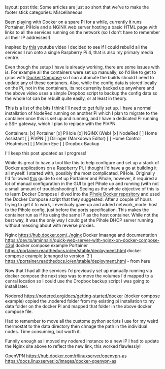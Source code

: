 layout: post
title: Some articles are just so short that we've to make the footer stick
categories: Miscellaneous

Been playing with Docker on a spare Pi for a while, currently it runs Portainer, PiHole and a NGINX web server hosting a basic HTML page with links to all the services running on the network (so I don't have to remember all their IP addresses!). 

Inspired by [this](https://youtu.be/a6mjt8tWUws) youtube video I decided to see if I could rebuild all the services I run onto a single Raspberry Pi 4, that is also my primary media centre. 

Even though the setup I have is already working, there are some issues with is. For example all the containers were set up manually, so I'd like to get to grips with [Docker Compose](https://docs.docker.com/compose/) so I can automate the builds should I need to update any of these contaners. Also, while the config data is stored locally on the Pi, not in the containers, its not currenlty backed up anywhere and the above video uses a simple Dropbox script to backup the config data so the whole lot can be rebuilt quite easily, or at least in theory. 

This is a list of the bits I think I'll need to get fully set up. I have a normal installation of NodeRed running on another Pi which I plan to migrate to the container once this is set up and running, and I have a dedicated Pi running a SSH gateway, which I plan to replace with the PiVPN. 

Containers:
[x] Portainer 
[x] PiHole
[x] NGINX (Web)
[x] NodeRed 
[ ] Home Assistant 
[ ] PiVPN 
[ ] Dillinger (Markdown Editor)
[ ] Home Control (Heatmiser)
[ ] Motion Eye 
[ ] Dropbox Backup 

I'll keep this post updated as I progress! 

While its great to have a tool like this to help configure and set up a stack of Docker applications on a Raspberry Pi, I thought I'd have a go at building it all myself. I started with, possibly the most complicated, PiHole. Originally I'd followed [this](https://homenetworkguy.com/how-to/install-pihole-on-raspberry-pi-with-docker-and-portainer/) guide to set up Portainer and Pihole, however, it required a lot of manual configuration in the GUI to get Pihole up and running (with not a small amount of troubleshooting!). Seeing as the whole objective of this is to learn Docker Compose I dived into the [Pihole Docker repository](https://hub.docker.com/r/pihole/pihole) and used the Docker Compose script that they suggested. After a couple of hours trying to get it to work, I eventualy gave up and added network_mode: host to the Pihole config, just before the ports specification. This makes the container run as if its using the same IP as the host container. While not the best way, it was the only way I could get the Pihole DHCP server running without messing about with reverse proxies. 


Nginx 
https://hub.docker.com/_/nginx Docker Imaange and documentation 
https://dev.to/aminnairi/quick-web-server-with-nginx-on-docker-compose-43ol docker compose example 
Portainer 
https://portainer.readthedocs.io/en/stable/deployment.html docker compose example (changed to version '3')
https://portainer.readthedocs.io/en/stable/deployment.html - from here 

Now that I had all the services I'd previously set up manually running via docker compose the next step was to move the volumes I'd mapped to a cenral location so I could use the Dropbox backup script I was going to install later. 

Nodered 
https://nodered.org/docs/getting-started/docker (docker compose example) 
copied the .nodered folder from my existing pi installation to my data folder on the docker Pi and mapped that folder in the above docker compose file. 

Had to remember to move all the custome python scripts I use for my weird thermostat to the data directory then chnage the path in the individual nodes. Time consuming, but worth it. 

Funnily enough as I moved my nodered instance to a new IP I had to update the Nginx site above to reflect the new link, this worked flawlessly! 


OpenVPN 
https://hub.docker.com/r/linuxserver/openvpn-as 
https://docs.linuxserver.io/images/docker-openvpn-as




